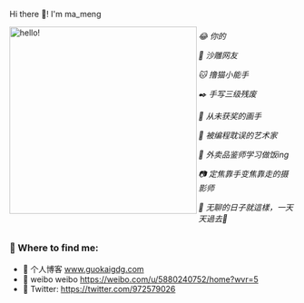 <!-- ![women dot code be]() -->

Hi there 👋! I'm ma_meng

<p>
  <img width="330" alt="hello!" align="left" src="https://media1.tenor.com/images/72c9b849aa10b222371ebb99a6b1896a/tenor.gif">
</p>

<h6>
😂 你的</p>
🐴 沙雕网友</p>
🐱 撸猫小能手</p>
✒️ 手写三级残废</p>
🎨 从未获奖的画手</p>
👙 被编程耽误的艺术家</p>
🍜 外卖品鉴师学习做饭ing</p>
📷 定焦靠手变焦靠走的摄影师</p>
🐁 无聊的日子就這樣，一天天過去📅 
</h6>

### 💬 Where to find me:

- 🚀 个人博客 www.guokaigdg.com
- 🍉 weibo weibo https://weibo.com/u/5880240752/home?wvr=5
- 🦜 Twitter: https://twitter.com/972579026

<!--
**guokaigdg/guokaigdg** is a ✨ _special_ ✨ repository because its `README.md` (this file) appears on your GitHub profile.

Here are some ideas to get you started:

- 🔭 I’m currently working on ...
- 🌱 I’m currently learning ...
- 👯 I’m looking to collaborate on ...
- 🤔 I’m looking for help with ...
- 💬 Ask me about ...
- 📫 How to reach me: ...
- 😄 Pronouns: ...
- ⚡ Fun fact: ...
-->
